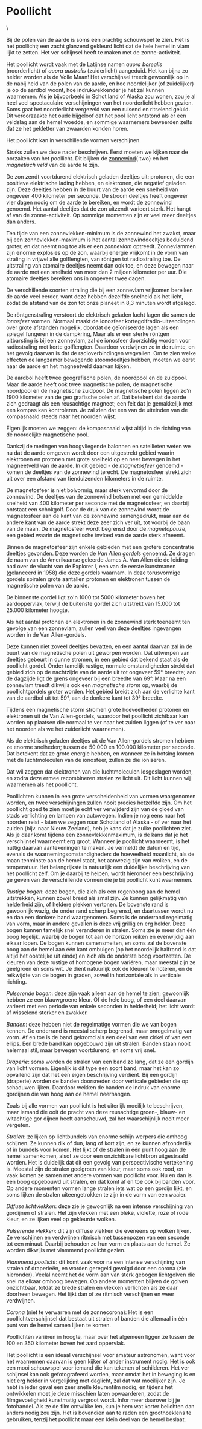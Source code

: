 # Poollicht

\

Bij de polen van de aarde is soms een prachtig schouwspel te zien. Het
is het poollicht; een zacht glanzend gekleurd licht dat de hele hemel in
vlam lijkt te zetten. Het ver schijnsel heeft te maken met de
zonne-activiteit.

Het poollicht wordt vaak met de Latijnse namen *auora borealis*
(noorderlicht) of *auora australis* (zuiderlicht) aangeduid. Het kan
bijna zo helder worden als de Volle Maan! Het verschijnsel treedt
gewoonlijk op in de nabij heid van de polen van de aarde, en hoe
noordelijker (of zuidelijker) je op de aardbol woont, hoe
indrukwekkender je het zal kunnen waarnemen. Als je bijvoorbeeld in
Schot land of Alaska zou wonen, zou je al heel veel spectaculaire
verschijningen van het noorderlicht hebben gezien. Soms gaat het
noorderlicht vergezeld van een ruisend en ritselend geluid. Dit
veroorzaakte het oude bijgeloof dat het pool licht ontstond als er een
veldslag aan de hemel woedde, en sommige waarnemers beweerden zelfs dat
ze het gekletter van zwaarden konden horen.

Het poollicht kan in verschillende vormen verschijnen.

Straks zullen we deze nader beschrijven. Eerst moeten we kijken naar de
oorzaken van het poollicht. Dit blijken de
[zonnewind](zonnewind.html){.two} en het *magnetisch veld* van de aarde
te zijn.

De zon zendt voortdurend elektrisch geladen deeltjes uit: protonen, die
een positieve elektrische lading hebben, en elektronen, die negatief
geladen zijn. Deze deeltjes hebben in de buurt van de aarde een snelheid
van ongeveer 400 kilometer per seconde. De stroom deeltjes heeft
ongeveer vier dagen nodig om de aarde te bereiken, en wordt de zonnewind
genoemd. Het aantal deeltjes dat de zon uitzendt varieert sterk. Het
hangt af van de zonne-activiteit. Op sommige momenten zijn er veel meer
deeltjes dan anders.

Ten tijde van een zonnevlekken-minimum is de zonnewind het zwakst, maar
bij een zonnevlekken-maximum is het aantal zonnewinddeeltjes beduidend
groter, en dat neemt nog toe als er een *zonnevlam* optreedt.
Zonnevlammen zijn enorme explosies op de zon, waarbij energie vrijkomt
in de vorm van straling in vrijwel alle golflengten, van röntgen tot
radiostraling toe. De uitstraling van atomaire deeltjes neemt dan ook
toe, en deze bewegen naar de aarde met een snelheid van meer dan 2
miljoen kilometer per uur. Die atomaire deeltjes bereiken ons in
ongeveer twee dagen.

De verschillende soorten straling die bij een zonnevlam vrijkomen
bereiken de aarde veel eerder, want deze hebben dezelfde snelheid als
het licht, zodat de afstand van de zon tot onze planeet in 8,3 minuten
wordt afgelegd.

De röntgenstraling verstoort de elektrisch geladen lucht lagen die samen
de *ionosfeer* vormen. Normaal maakt de ionosfeer
kortegolfradio-uitzendingen over grote afstanden mogelijk, doordat de
geïoniseerde lagen als een spiegel fungeren in de dampkring, Maar als er
een sterke röntgen uitbarsting is bij een zonnevlam, zal de ionosfeer
doorzichtig worden voor radiostraling met korte golflengten. Daardoor
verdwijnen ze in de ruimte, en het gevolg daarvan is dat de
radioverbindingen wegvallen. Om te zien welke effecten de langzamer
bewegende atoomdeeltjes hebben, moeten we eerst naar de aarde en het
magneetveld daarvan kijken.

De aardbol heeft twee geografische polen, de noordpool en de zuidpool.
Maar de aarde heeft ook twee magnetische polen, de magnetische noordpool
en de magnetische zuidpool. De magnetische polen liggen zo\'n 1900
kilometer van de geo grafische polen af. Dat betekent dat de aarde zich
gedraagt als een reusachtige magneet; een feit dat je gemakkelijk met
een kompas kan kontroleren. Je zal zien dat een van de uiteinden van de
kompasnaald steeds naar het noorden wijst.

Eigenlijk moeten we zeggen: de kompasnaald wijst altijd in de richting
van de noordelijke magnetische pool.

Dankzij de metingen van hoogvliegende balonnen en satellieten weten we
nu dat de aarde omgeven wordt door een uitgestrekt gebied waarin
elektronen en protonen met grote snelheid op en neer bewegen in het
magneetveld van de aarde. In dit gebied - de *magnetosfeer* genoemd -
komen de deeltjes van de zonnewind terecht. De magnetosfeer strekt zich
uit over een afstand van tienduizenden kilometers in de ruimte.

De magnetosfeer is niet bolvormig, maar sterk vervormd door de
zonnewind. De deeltjes van de zonnewind botsen met een gemiddelde
snelheid van 400 kilometer per seconde met de magnetosfeer, en daarbij
ontstaat een schokgolf. Door de druk van de zonnewind wordt de
magnetosfeer aan de kant van de zonnewind samengedrukt, maar aan de
andere kant van de aarde strekt deze zeer zich ver uit, tot voorbij de
baan van de maan. De magnetosfeer wordt begrensd door de *magnetopauze*,
een gebied waarin de magnetische invloed van de aarde sterk afneemt.

Binnen de magnetosfeer zijn enkele gebieden met een grotere concentratie
deeltjes gevonden. Deze worden de *Van Allen gordels* genoemd. Ze dragen
de naam van de Amerikaanse geleerde James A. Van Allen die de leiding
had over de vlucht van de Explorer I, een van de eerste kunstmanen
(gelanceerd in 1958) die deze gordels waarnam. In deze torusvormige
gordels spiralen grote aantallen protonen en elektronen tussen de
magnetische polen van de aarde.

De binnenste gordel ligt zo\'n 1000 tot 5000 kilometer boven het
aardoppervlak, terwijl de buitenste gordel zich uitstrekt van 15.000 tot
25.000 kilometer hoogte.

Als het aantal protonen en elektronen in de zonnewind sterk toeneemt ten
gevolge van een zonnevlam, zullen veel van deze deeltjes ingevangen
worden in de Van Allen-gordels.

Deze kunnen niet zoveel deeltjes bevatten, en een aantal daarvan zal in
de buurt van de magnetische polen uit geworpen worden. Dat uitwerpen van
deeltjes gebeurt in dunne stromen, in een gebied dat bekend staat als de
poollicht gordel. Onder tamelijk rustige, normale omstandigheden strekt
dat gebied zich op de nachtzijde van de aarde uit tot ongeveer 59°
breedte; aan de dagzijde ligt de grens ongeveer bij een breedte van 69°.
Maar na een zonnevlam treedt dikwijls ook een *magnetische storm* op,
waarbij de poollichtgordels groter worden. Het gebied breidt zich aan de
verlichte kant van de aardbol uit tot 59°, aan de donkere kant tot 39°
breedte.

Tijdens een magnetische storm stromen grote hoeveelheden protonen en
elektronen uit de Van Allen-gordels, waardoor het poollicht zichtbaar
kan worden op plaatsen die normaal te ver naar het zuiden liggen (of te
ver naar het noorden als we het zuiderlicht waarnemen).

Als de elektrisch geladen deeltjes uit de Van Allen-gordels stromen
hebben ze enorme snelheden; tussen de 50.000 en 100.000 kilometer per
seconde. Dat betekent dat ze grote energie hebben, en wanneer ze in
botsing komen met de luchtmoleculen van de ionosfeer, zullen ze die
ioniseren.

Dat wil zeggen dat elektronen van die luchtmoleculen losgeslagen worden,
en zodra deze ermee recombineren stralen ze licht uit. Dit licht kunnen
wij waarnemen als het poollicht.

Poollichten kunnen in een grote verscheidenheid van vormen waargenomen
worden, en twee verschijningen zullen nooit precies hetzelfde zijn. Om
het poollicht goed te zien moet je echt ver verwijderd zijn van de gloed
van stads verlichting en lampen van autowegen. Indien je nog eens naar
het noorden reist - laten we zeggen naar Schotland of Alaska - of ver
naar het zuiden (bijv. naar Nieuw Zeeland), heb je kans dat je zulke
poollichten ziet. Als je daar komt tijdens een zonnevlekkenmaximum, is
de kans dat je het verschijnsel waarneemt erg groot. Wanneer je
poollicht waarneemt, is het nuttig daarvan aantekeningen te maken. Je
vermeldt de datum en tijd, evenals de waarnemingsomstandigheden: de
hoeveelheid maanlicht, als de maan tenminste aan de hemel staat, het
aanwezig zijn van wolken, en de temperatuur. Het belangrijkste is
natuurlijk een duidelijke beschrijving van het poollicht zelf. Om je
daarbij te helpen, wordt hieronder een beschrijving ge geven van de
verschillende vormen die je bij poollicht kunt waarnemen.

*Rustige bogen*: deze bogen, die zich als een regenboog aan de hemel
uitstrekken, kunnen zowel breed als smal zijn. Ze kunnen gelijkmatig van
helderheid zijn, of heldere plekken vertonen. De bovenste rand is
gewoonlijk wazig, de onder rand scherp begrensd, en daartussen wordt nu
en dan een donkere band waargenomen. Soms is de onderrand regelmatig van
vorm, maar in andere gevallen is deze vrij grillig en erg helder. Deze
bogen kunnen tamelijk snel veranderen in stralen. Soms zie je meer dan
één boog tegelijk, waarbij de bogen tot aan de horizon reiken en
evenwijdig aan elkaar lopen. De bogen kunnen samensmelten, en soms zal
de bovenste boog aan de hemel aan één kant ombuigen (op het noordelijk
halfrond is dat altijd het oostelijke uit einde) en zich als de onderste
boog voortzetten. De kleuren van deze rustige of homogene bogen
variëren, maar meestal zijn ze geelgroen en soms wit. Je dient
natuurlijk ook de kleuren te noteren, en de reikwijdte van de bogen in
graden, zowel in horizontale als in verticale richting.

*Pulserende bogen*: deze zijn vaak alleen aan de hemel te zien;
gewoonlijk hebben ze een blauwgroene kleur. Of de hele boog, of een deel
daarvan varieert met een periode van enkele seconden in helderheid; het
licht wordt af wisselend sterker en zwakker.

*Banden*: deze hebben niet de regelmatige vormen die we van bogen
kennen. De onderrand is meestal scherp begrensd, maar onregelmatig van
vorm. Af en toe is de band gekromd als een deel van een cirkel of van
een ellips. Een brede band kan opgebouwd zijn uit stralen. Banden staan
nooit helemaal stil, maar bewegen voortdurend, en soms vrij snel.

*Draperie*: soms worden de stralen van een band zo lang, dat ze een
gordijn van licht vormen. Eigenlijk is dit type een soort band, maar het
kan zo opvallend zijn dat het een eigen beschrijving verdient. Bij een
gordijn (draperie) worden de banden doorsneden door verticale gebieden
die op schaduwen lijken. Daardoor wekken de banden de indruk van enorme
gordijnen die van hoog aan de hemel neerhangen.

Zoals bij alle vormen van poollicht is het uiterlijk moeilijk te
beschrijven, maar iemand die ooit de pracht van deze reusachtige groen-,
blauw- en witachtige gor dijnen heeft aanschouwd, zal het waarschijnlijk
nooit meer vergeten.

*Stralen*: ze lijken op lichtbundels van enorme schijn werpers die
omhoog schijnen. Ze kunnen dik of dun, lang of kort zijn, en ze kunnen
afzonderlijk of in bundels voor komen. Het lijkt of de stralen in één
punt hoog aan de hemel samenkomen, alsof ze door een onzichtbare
lichtbron uitgestraald worden. Het is duidelijk dat dit een gevolg van
perspectivische vertekening is. Meestal zijn de stralen geelgroen van
kleur, maar soms ook rood, en vaak komen ze samen met andere vormen van
poollicht voor. Nu en dan is een boog opgebouwd uit stralen, en dat komt
af en toe ook bij banden voor. Op andere momenten vormen lange stralen
iets wat op een gordijn lijkt, en soms lijken de stralen uiteengetrokken
te zijn in de vorm van een waaier.

*Diffuse lichtvlekken*: deze zie je gewoonlijk na een intense
verschijning van gordijnen of stralen. Het zijn vlekken met een bleke,
violette, roze of rode kleur, en ze lijken veel op gekleurde wolken.

*Pulserende vlekken*: dit zijn diffuse vlekken die eveneens op wolken
lijken. Ze verschijnen en verdwijnen ritmisch met tussenpozen van een
seconde tot een minuut. Daarbij behouden ze hun vorm en plaats aan de
hemel. Ze worden dikwijls met vlammend poollicht gezien.

*Vlammend poollicht*: dit komt vaak voor na een intense verschijning van
stralen of draperieën, en worden geregeld gevolgd door een corona (zie
hieronder). Veelal neemt het de vorm aan van sterk gebogen lichtgolven
die snel na elkaar omhoog bewegen. Op andere momenten blijven de golven
onzichtbaar, totdat ze brede stralen en vlekken verlichten als ze daar
doorheen bewegen. Het lijkt dan of ze ritmisch verschijnen en weer
verdwijnen.

*Corona* (niet te verwarren met de zonnecorona): Het is een
poollichtverschijnsel dat bestaat uit stralen of banden die allemaal in
één punt van de hemel samen lijken te komen.

Poollichten variëren in hoogte, maar over het algemeen liggen ze tussen
de 100 en 350 kilometer boven het aard oppervlak.

Het poollicht is een ideaal verschijnsel voor amateur astronomen, want
voor het waarnemen daarvan is geen kijker of ander instrument nodig. Het
is ook een mooi schouwspel voor iemand die kan tekenen of schilderen.
Het ver schijnsel kan ook gefotografeerd worden, maar omdat het in
beweging is en niet erg helder in vergelijking met daglicht, zal dat wat
moeilijker zijn. Je hebt in ieder geval een zeer snelle kleurenfilm
nodig, en tijdens het ontwikkelen moet je deze misschien laten
opwaarderen, zodat de filmgevoeligheid kunstmatig vergroot wordt. Infor
meer daarover bij je fotohandel. Als ze de film ontwikke len, kun je hem
wat korter belichten dan anders nodig zou zijn. Het is bovendien aan te
raden een groothoeklens te gebruiken, tenzij het poollicht maar een
klein deel van de hemel beslaat.
